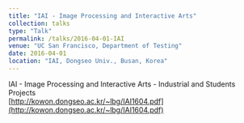 ```yaml
---
title: "IAI - Image Processing and Interactive Arts"
collection: talks
type: "Talk"
permalink: /talks/2016-04-01-IAI
venue: "UC San Francisco, Department of Testing"
date: 2016-04-01
location: "IAI, Dongseo Univ., Busan, Korea"
---
```


IAI - Image Processing and Interactive Arts - Industrial and Students Projects  
[http://kowon.dongseo.ac.kr/~lbg/IAI1604.pdf](http://kowon.dongseo.ac.kr/~lbg/IAI1604.pdf)

